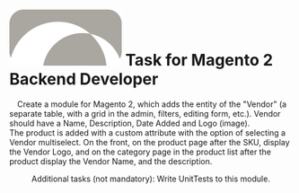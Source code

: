 <style>
img[src*="#logo"] {
left:0;
position:relative
}
</style>
#  ![Elogic logo](https://github.com/Daymonmoss/elogic/blob/main/app/code/Elogic/Vendors/view/adminhtml/web/img/logo.svg#logo) Task for Magento 2 Backend Developer
&emsp;Create a module for Magento 2, which adds the entity of the "Vendor" (a separate
table, with a grid in the admin, filters, editing form, etc.). Vendor should have a Name,
Description, Date Added and Logo (image).  
The product is added with a custom attribute with the option of selecting a Vendor
multiselect. On the front, on the product page after the SKU, display the Vendor Logo,
and on the category page in the product list after the product display the Vendor Name,
and the description.  
<p align=center>Additional tasks (not mandatory): Write UnitTests to this module.</p>
